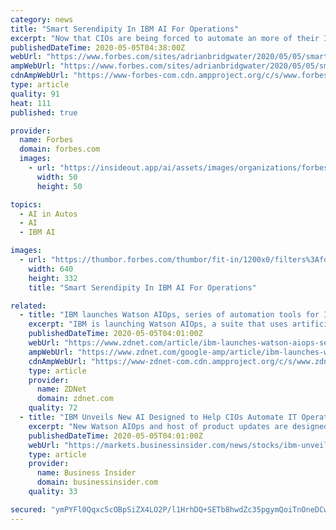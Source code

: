 ```yaml
---
category: news
title: "Smart Serendipity In IBM AI For Operations"
excerpt: "Now that CIOs are being forced to automate an more of their IT infrastructures as a necessity (rather than a nice to have), it is perhaps a realization that IBM’s branding elves were being quite subtle when they thought to think of Think as means of championing IBM’s Watson line of AI products."
publishedDateTime: 2020-05-05T04:38:00Z
webUrl: "https://www.forbes.com/sites/adrianbridgwater/2020/05/05/smart-serendipity-in-ibm-ai-for-operations/"
ampWebUrl: "https://www.forbes.com/sites/adrianbridgwater/2020/05/05/smart-serendipity-in-ibm-ai-for-operations/amp/"
cdnAmpWebUrl: "https://www-forbes-com.cdn.ampproject.org/c/s/www.forbes.com/sites/adrianbridgwater/2020/05/05/smart-serendipity-in-ibm-ai-for-operations/amp/"
type: article
quality: 91
heat: 111
published: true

provider:
  name: Forbes
  domain: forbes.com
  images:
    - url: "https://insideout.app/ai/assets/images/organizations/forbes.com-50x50.jpg"
      width: 50
      height: 50

topics:
  - AI in Autos
  - AI
  - IBM AI

images:
  - url: "https://thumbor.forbes.com/thumbor/fit-in/1200x0/filters%3Aformat%28jpg%29/https%3A%2F%2Fspecials-images.forbesimg.com%2Fimageserve%2F5eaffad6ed706b0007e65517%2F0x0.jpg"
    width: 640
    height: 332
    title: "Smart Serendipity In IBM AI For Operations"

related:
  - title: "IBM launches Watson AIOps, series of automation tools for IT operations, 5G and edge offerings"
    excerpt: "IBM is launching Watson AIOps, a suite that uses artificial intelligence to automate IT infrastructure as part of a broader roll out of automation tools. At its Think Digital 2020"
    publishedDateTime: 2020-05-05T04:01:00Z
    webUrl: "https://www.zdnet.com/article/ibm-launches-watson-aiops-series-of-automation-tools-for-it-operations-5g-and-edge-offerings/"
    ampWebUrl: "https://www.zdnet.com/google-amp/article/ibm-launches-watson-aiops-series-of-automation-tools-for-it-operations-5g-and-edge-offerings/"
    cdnAmpWebUrl: "https://www-zdnet-com.cdn.ampproject.org/c/s/www.zdnet.com/google-amp/article/ibm-launches-watson-aiops-series-of-automation-tools-for-it-operations-5g-and-edge-offerings/"
    type: article
    provider:
      name: ZDNet
      domain: zdnet.com
    quality: 72
  - title: "IBM Unveils New AI Designed to Help CIOs Automate IT Operations for Greater Resiliency and Lower Costs"
    excerpt: "New Watson AIOps and host of product updates are designed to bring automation to IT infrastructures for greater control, efficiency and business"
    publishedDateTime: 2020-05-05T04:01:00Z
    webUrl: "https://markets.businessinsider.com/news/stocks/ibm-unveils-new-ai-designed-to-help-cios-automate-it-operations-for-greater-resiliency-and-lower-costs-1029162825"
    type: article
    provider:
      name: Business Insider
      domain: businessinsider.com
    quality: 33

secured: "ymPYFl0Qqxc5cOBpSiZX4LO2P/l1HrhDQ+SETb8hwdZc35pgymQoiTnOneDCws5dxmC9Y8HP5ytTFadZ+9a0w4E0wfBVDqtPIqttjc6bJ49eJyjBxdrgv6SDgWAAPZqSGXtoTbbKtX86BWGFnxSp01k63r2s+6Q1tykDV/4MLnftyVFXlJftGMmS7LDqrYY6DRFGW6tXrOXOGGFBi8BOLp4cNwdYhOhVfC6dRlRPTjt/ytkqz8m/AERZhWAk2EoIOzZhY1ikngRwdNnropm+R9NCqRgaEKSQIKEZdrTHQWkF201GN5UzcKu367mXLjNU;u5XEG7OPm/lBQXsuF/yJyg=="
---
```


